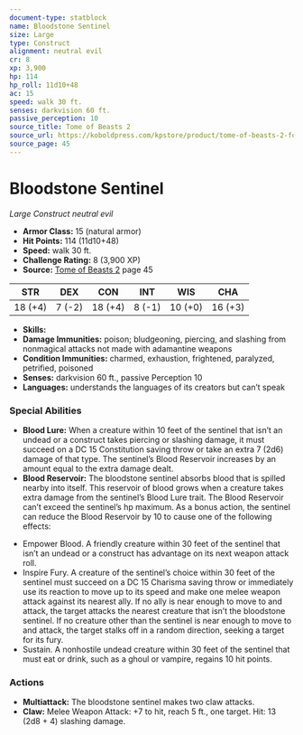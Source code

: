 ```yaml
---
document-type: statblock
name: Bloodstone Sentinel
size: Large
type: Construct
alignment: neutral evil
cr: 8
xp: 3,900
hp: 114
hp_roll: 11d10+48
ac: 15
speed: walk 30 ft.
senses: darkvision 60 ft. 
passive_perception: 10
source_title: Tome of Beasts 2
source_url: https://koboldpress.com/kpstore/product/tome-of-beasts-2-for-5th-edition
source_page: 45
---
```


# Bloodstone Sentinel

*Large* *Construct* *neutral evil*

- **Armor Class:** 15 (natural armor)
- **Hit Points:** 114 (11d10+48)
- **Speed:** walk 30 ft.
- **Challenge Rating:** 8 (3,900 XP)
- **Source:** [Tome of Beasts 2](https://koboldpress.com/kpstore/product/tome-of-beasts-2-for-5th-edition) page 45

| STR | DEX | CON | INT | WIS | CHA |
| --- | --- | --- | --- | --- | --- |
| 18 (+4) | 7 (-2) | 18 (+4) | 8 (-1) | 10 (+0) | 16 (+3) |

- **Skills:** 
- **Damage Immunities:** poison; bludgeoning, piercing, and slashing from nonmagical attacks not made with adamantine weapons
- **Condition Immunities:** charmed, exhaustion, frightened, paralyzed, petrified, poisoned
- **Senses:** darkvision 60 ft., passive Perception 10
- **Languages:** understands the languages of its creators but can’t speak

### Special Abilities

- **Blood Lure:** When a creature within 10 feet of the sentinel that isn’t an undead or a construct takes piercing or slashing damage, it must succeed on a DC 15 Constitution saving throw or take an extra 7 (2d6) damage of that type. The sentinel’s Blood Reservoir increases by an amount equal to the extra damage dealt.
- **Blood Reservoir:** The bloodstone sentinel absorbs blood that is spilled nearby into itself. This reservoir of blood grows when a creature takes extra damage from the sentinel’s Blood Lure trait. The Blood Reservoir can’t exceed the sentinel’s hp maximum. As a bonus action, the sentinel can reduce the Blood Reservoir by 10 to cause one of the following effects: 
* Empower Blood. A friendly creature within 30 feet of the sentinel that isn’t an undead or a construct has advantage on its next weapon attack roll. 
* Inspire Fury. A creature of the sentinel’s choice within 30 feet of the sentinel must succeed on a DC 15 Charisma saving throw or immediately use its reaction to move up to its speed and make one melee weapon attack against its nearest ally. If no ally is near enough to move to and attack, the target attacks the nearest creature that isn’t the bloodstone sentinel. If no creature other than the sentinel is near enough to move to and attack, the target stalks off in a random direction, seeking a target for its fury. 
* Sustain. A nonhostile undead creature within 30 feet of the sentinel that must eat or drink, such as a ghoul or vampire, regains 10 hit points.

### Actions

- **Multiattack:** The bloodstone sentinel makes two claw attacks.
- **Claw:** Melee Weapon Attack: +7 to hit, reach 5 ft., one target. Hit: 13 (2d8 + 4) slashing damage.
